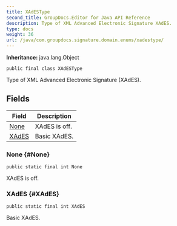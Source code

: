```yaml
---
title: XAdESType
second_title: GroupDocs.Editor for Java API Reference
description: Type of XML Advanced Electronic Signature XAdES.
type: docs
weight: 36
url: /java/com.groupdocs.signature.domain.enums/xadestype/
---
```

**Inheritance:**
java.lang.Object
```
public final class XAdESType
```

Type of XML Advanced Electronic Signature (XAdES).
## Fields

| Field | Description |
| --- | --- |
| [None](#None) | XAdES is off. |
| [XAdES](#XAdES) | Basic XAdES. |
### None {#None}
```
public static final int None
```


XAdES is off.

### XAdES {#XAdES}
```
public static final int XAdES
```


Basic XAdES.

